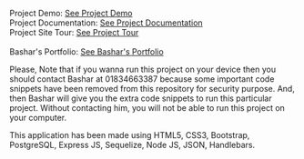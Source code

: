 Project Demo: <a target="_blank" href="https://bashar-gig-finder.herokuapp.com/">See Project Demo</a> <br>
Project Documentation: <a target="_blank" href="https://bashar-gig-finder-documentatio.herokuapp.com/index.html">See Project Documentation</a><br>
Project Site Tour: <a target="_blank" href="https://www.youtube.com/watch?v=9-jVr4SAvWo&t=14s">See Project Tour</a><br><br>
Bashar's Portfolio: <a target="_blank" href="https://findbashar.com/">See Bashar's Portfolio</a> <br>

Please, Note that if you wanna run this project on your device then you should contact Bashar at 01834663387 because some important code snippets have been removed from this repository for security purpose. And, then Bashar will give you the extra code snippets to run this particular project. Without contacting him, you will not be able to run this project on your computer.

This application has been made using HTML5, CSS3, Bootstrap, PostgreSQL, Express JS, Sequelize, Node JS, JSON, Handlebars.

